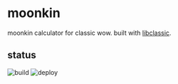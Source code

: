 # moonkin

moonkin calculator for classic wow. built with [libclassic](https://github.com/ultrabis/libclassic).

## status

![build](https://github.com/ultrabis/moonkin/workflows/CI/badge.svg) ![deploy](https://github.com/ultrabis/moonkin/workflows/Publish%20to%20github%20pages/badge.svg)
